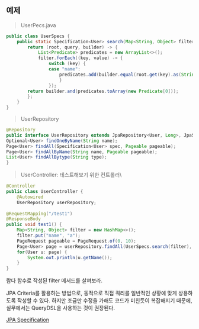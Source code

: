 ## 예제
> UserPecs.java
```java
public class UserSpecs {
	public static Specification<User> search(Map<String, Object> filter) {
		return (root, query, builder) -> {
			List<Predicate> predicates = new ArrayList<>();
			filter.forEach((key, value) -> {
				switch (key) {
				case "name":
					predicates.add(builder.equal(root.get(key).as(String.class), value));
					}
				});
		return builder.and(predicates.toArray(new Predicate[0]));
		};
	}
}
```
> UserRepository
```java
@Repository
public interface UserRepository extends JpaRepository<User, Long>, JpaSpecificationExecutor<User>{
Optional<User> findOneByName(String name);
Page<User> findAll(Specification<User> spec, Pageable pageable);
Page<User> findAllByName(String name, Pageable pageable);
List<User> findAllBytype(String type);
}
```
> UserController: 테스트해보기 위한 컨트롤러\
```java
@Controller
public class UserController {
	@Autowired
	UserRepository userRepository;
  
@RequestMapping("/test1")
@ResponseBody
public void test1() {
	Map<String, Object> filter = new HashMap<>();
	filter.put("name", "a");
	PageRequest pageable = PageRequest.of(0, 10);
	Page<User> page = userRepository.findAll(UserSpecs.search(filter), pageable);
	for(User u: page) {
		System.out.println(u.getName());
	}
}
```

람다 함수로 작성된 filter 메서드를 살펴보라.

JPA Criteria를 활용하는 방법으로, 동적으로 직접 쿼리를 일반적인 상황에 맞게 상용하도록 작성할 수 있다. 하지만 조금만 수정을 가해도 코드가 미친듯이 복잡해지기 때문에, 실무에서는  QueryDSL을 사용하는 것이 권장된다.

[JPA Specification](https://velog.io/@hellozin/JPA-Specification%EC%9C%BC%EB%A1%9C-%EC%BF%BC%EB%A6%AC-%EC%A1%B0%EA%B1%B4-%EC%B2%98%EB%A6%AC%ED%95%98%EA%B8%B0)